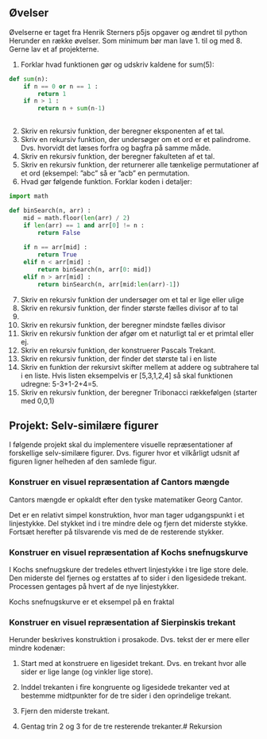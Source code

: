 
## Øvelser
Øvelserne er taget fra Henrik Sterners p5js opgaver og ændret til python
Herunder en række øvelser. Som minimum bør man lave 1. til og med 8. Gerne lav et af projekterne. 

1. Forklar hvad funktionen gør og udskriv kaldene for sum(5):
```python
def sum(n):
    if n == 0 or n == 1 :
        return 1
    if n > 1 :
        return n + sum(n-1)
    
```
2. Skriv en rekursiv funktion, der beregner eksponenten af et tal.
3. Skriv en rekursiv funktion, der undersøger om et ord er et palindrome. Dvs. hvorvidt det læses forfra og bagfra på samme måde.
4. Skriv en rekursiv funktion, der beregner fakulteten af et tal.
5. Skriv en rekursiv funktion, der returnerer alle tænkelige permutationer af et ord (eksempel: ”abc” så er ”acb” en permutation.
6. Hvad gør følgende funktion. Forklar koden i detaljer:
```python
import math

def binSearch(n, arr) :
    mid = math.floor(len(arr) / 2)
    if len(arr) == 1 and arr[0] != n : 
        return False
  
    if n == arr[mid] :
        return True
    elif n < arr[mid] :
        return binSearch(n, arr[0: mid])
    elif n > arr[mid] :
        return binSearch(n, arr[mid:len(arr)-1])

```
7. Skriv en rekursiv funktion der undersøger om et tal er lige eller ulige
8. Skriv en rekursiv funktion, der finder største fælles divisor af to tal
9. 
10. Skriv en rekursiv funktion, der beregner mindste fælles divisor
11. Skriv en rekursiv funktion der afgør om et naturligt tal er et primtal eller ej. 
12.  Skriv en rekursiv funktion, der konstruerer Pascals Trekant.	
13. Skriv en rekursiv funktion, der finder det største tal i en liste
14. Skriv en funktion der rekursivt skifter mellem at addere og subtrahere tal i en liste. Hvis listen eksempelvis er [5,3,1,2,4] så skal funktionen udregne: 5-3+1-2+4=5.
15. Skriv en rekursiv funktion, der beregner Tribonacci rækkefølgen  (starter med 0,0,1)



## Projekt: Selv-similære figurer
I følgende projekt skal du implementere visuelle repræsentationer af forskellige selv-similære figurer. Dvs. figurer hvor et vilkårligt udsnit af figuren ligner helheden af den samlede figur.

### Konstruer en visuel repræsentation af Cantors mængde
Cantors mængde er opkaldt efter den tyske matematiker Georg Cantor.

Det er en relativt simpel konstruktion, hvor man tager udgangspunkt i et linjestykke. Del stykket ind i tre mindre dele og fjern det miderste stykke. Fortsæt herefter på tilsvarende vis med de de resterende stykker. 

### Konstruer en visuel repræsentation af Kochs snefnugskurve
I Kochs snefnugskure der tredeles ethvert linjestykke i tre lige store dele. Den miderste del fjernes og erstattes af to sider i den ligesidede trekant. Processen gentages på hvert af de nye linjestykker. 

Kochs snefnugskurve er et eksempel på en fraktal


### Konstruer en visuel repræsentation af Sierpinskis trekant

Herunder beskrives konstruktion i prosakode. Dvs. tekst der er mere eller mindre kodenær:

1. Start med at konstruere en ligesidet trekant. Dvs. en trekant hvor alle sider er lige lange (og vinkler lige store).

2. Inddel trekanten i fire kongruente og ligesidede trekanter ved at bestemme midtpunkter for de tre sider i den oprindelige trekant.

3. Fjern den miderste trekant.

4. Gentag trin 2 og 3 for de tre resterende trekanter.# Rekursion
